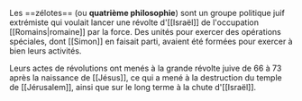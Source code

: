Les ==zélotes== (ou **quatrième philosophie**) sont un groupe politique juif extrémiste qui voulait lancer une révolte d'[[Israël]] de l'occupation [[Romains|romaine]] par la force.
Des unités pour exercer des opérations spéciales, dont [[Simon]] en faisait parti, avaient été formées pour exercer à bien leurs activités.

Leurs actes de révolutions ont menés à la grande révolte juive de 66 à 73 après la naissance de [[Jésus]], ce qui a mené à la destruction du temple de [[Jérusalem]], ainsi que sur le long terme à la chute d'[[Israël]].